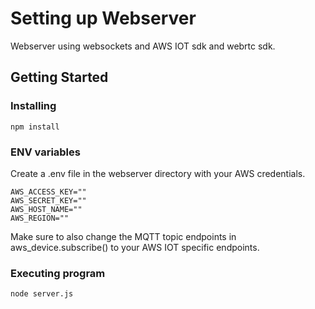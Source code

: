 # Setting up Webserver

Webserver using websockets and AWS IOT sdk and webrtc sdk.

## Getting Started

### Installing

```
npm install
```

### ENV variables

Create a .env file in the webserver directory with your AWS credentials.
```
AWS_ACCESS_KEY=""
AWS_SECRET_KEY=""
AWS_HOST_NAME=""
AWS_REGION=""
```

Make sure to also change the MQTT topic endpoints in aws_device.subscribe() to your AWS IOT specific endpoints.

### Executing program

```
node server.js
```
